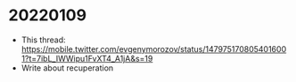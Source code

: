 # 20220109

-   This thread: https://mobile.twitter.com/evgenymorozov/status/1479751708054016001?t=7ibL_IWWipu1FvXT4_A1jA&s=19
-   Write about recuperation
